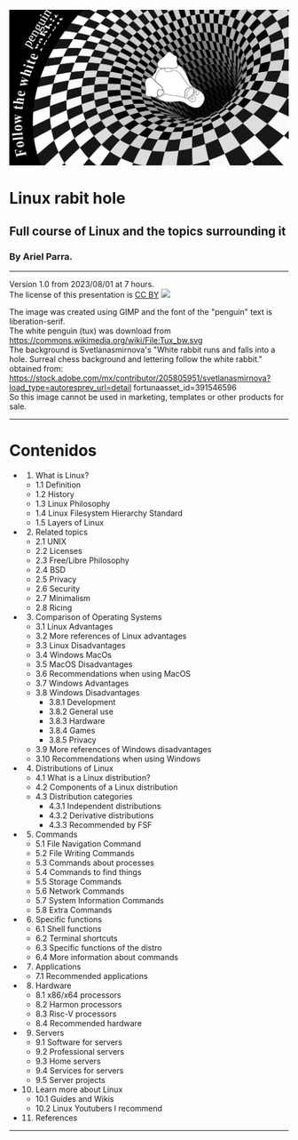![bg](./img/rabithole.png)
# Linux rabit hole
## Full course of Linux and the topics surrounding it
### By Ariel Parra.
---

Version 1.0 from 2023/08/01 at 7 hours. <br/>
The license of this presentation is [CC BY](https://creativecommons.org/licenses/by/4.0/) ![](https://licensebuttons.net/l/by/3.0/88x31.png)

The image was created using GIMP and the font of the "penguin" text is liberation-serif. <br/>
The white penguin (tux) was download from https://commons.wikimedia.org/wiki/File:Tux_bw.svg <br/>
The background is Svetlanasmirnova's "White rabbit runs and falls into a hole. Surreal chess background and lettering follow the white rabbit." obtained from: https://stock.adobe.com/mx/contributor/205805951/svetlanasmirnova?load_type=autoresprev_url=detail fortunaasset_id=391546596 <br/>
So this image cannot be used in marketing, templates or other products for sale.

---

# Contenidos

- 1. What is Linux?
    - 1.1 Definition
    - 1.2 History
    - 1.3 Linux Philosophy
    - 1.4 Linux Filesystem Hierarchy Standard
    - 1.5 Layers of Linux
- 2. Related topics
    - 2.1 UNIX
    - 2.2 Licenses
    - 2.3 Free/Libre Philosophy
    - 2.4 BSD
    - 2.5 Privacy
    - 2.6 Security
    - 2.7 Minimalism
    - 2.8 Ricing
- 3. Comparison of Operating Systems
    - 3.1 Linux Advantages
    - 3.2 More references of Linux advantages
    - 3.3 Linux Disadvantages 
    - 3.4 Windows MacOs
    - 3.5 MacOS Disadvantages
    - 3.6 Recommendations when using MacOS
    - 3.7 Windows Advantages
    - 3.8 Windows Disadvantages
        - 3.8.1 Development
        - 3.8.2 General use
        - 3.8.3 Hardware
        - 3.8.4 Games
        - 3.8.5 Privacy
    - 3.9 More references of Windows disadvantages
    - 3.10 Recommendations when using Windows
- 4. Distributions of Linux
    - 4.1 What is a Linux distribution?
    - 4.2 Components of a Linux distribution
    - 4.3 Distribution categories
        - 4.3.1 Independent distributions
        - 4.3.2 Derivative distributions
        - 4.3.3 Recommended by FSF
- 5. Commands
    - 5.1 File Navigation Command
    - 5.2 File Writing Commands
    - 5.3 Commands about processes
    - 5.4 Commands to find things
    - 5.5 Storage Commands
    - 5.6 Network Commands
    - 5.7 System Information Commands
    - 5.8 Extra Commands
- 6. Specific functions
    - 6.1 Shell functions
    - 6.2 Terminal shortcuts
    - 6.3 Specific functions of the distro
    - 6.4 More information about commands
- 7. Applications
    - 7.1 Recommended applications
- 8. Hardware
    - 8.1 x86/x64 processors
    - 8.2 Harmon processors
    - 8.3 Risc-V processors
    - 8.4 Recommended hardware
- 9. Servers
    - 9.1 Software for servers
    - 9.2 Professional servers
    - 9.3 Home servers
    - 9.4 Services for servers
    - 9.5 Server projects
- 10. Learn more about Linux
    - 10.1 Guides and Wikis
    - 10.2 Linux Youtubers I recommend
- 11. References

---